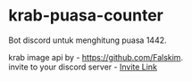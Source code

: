 # krab-puasa-counter

Bot discord untuk menghitung puasa 1442.

krab image api by - https://github.com/Falskim.  
invite to your discord server - [Invite Link](https://discord.com/api/oauth2/authorize?client_id=834365312777846814&permissions=2048&scope=bot)
